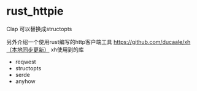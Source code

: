 # rust_httpie

Clap 可以替换成structopts

另外介绍一个使用rust编写的http客户端工具
https://github.com/ducaale/xh（本地同步更新）
xh使用到的库
- reqwest
- structopts
- serde
- anyhow

